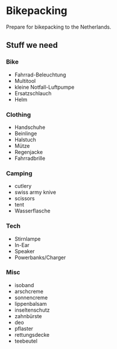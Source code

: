 # Bikepacking

Prepare for bikepacking to the Netherlands.

## Stuff we need

### Bike

- Fahrrad-Beleuchtung
- Multitool
- kleine Notfall-Luftpumpe
- Ersatzschlauch
- Helm
  
### Clothing

- Handschuhe
- Beinlinge
- Halstuch
- Mütze
- Regenjacke
- Fahrradbrille

### Camping

- cutlery
- swiss army knive
- scissors
- tent
- Wasserflasche

### Tech

- Stirnlampe
- In-Ear
- Speaker
- Powerbanks/Charger


### Misc

- isoband
- arschcreme
- sonnencreme
- lippenbalsam
- inseltenschutz
- zahnbürste
- deo
- pflaster
- rettungsdecke
- teebeutel

